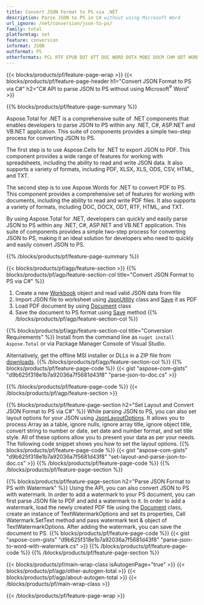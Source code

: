 ```yaml
---
title: Convert JSON Format to PS via .NET 
description: Parse JSON to PS in C# without using Microsoft Word
url_ignore: /net/conversion/json-to-ps/
family: total
platformtag: net
feature: conversion
informat: JSON
outformat: PS
otherformats: PCL RTF EPUB DOT OTT DOC WORD DOTX MOBI DOCM CHM ODT WORDML FLATOPC
---
```

{{< blocks/products/pf/feature-page-wrap >}}
{{< blocks/products/pf/feature-page-header h1="Convert JSON Format to PS via C#" h2="C# API to parse JSON to PS without using Microsoft<sup>&reg;</sup> Word" >}}

{{% blocks/products/pf/feature-page-summary %}}

Aspose.Total for .NET is a comprehensive suite of .NET components that enables developers to parse JSON to PS within any .NET, C#, ASP.NET and VB.NET application. This suite of components provides a simple two-step process for converting JSON to PS. 

The first step is to use Aspose.Cells for .NET to export JSON to PDF. This component provides a wide range of features for working with spreadsheets, including the ability to read and write JSON data. It also supports a variety of formats, including PDF, XLSX, XLS, ODS, CSV, HTML, and TXT. 

The second step is to use Aspose.Words for .NET to convert PDF to PS. This component provides a comprehensive set of features for working with documents, including the ability to read and write PDF files. It also supports a variety of formats, including DOC, DOCX, ODT, RTF, HTML, and TXT. 

By using Aspose.Total for .NET, developers can quickly and easily parse JSON to PS within any .NET, C#, ASP.NET and VB.NET application. This suite of components provides a simple two-step process for converting JSON to PS, making it an ideal solution for developers who need to quickly and easily convert JSON to PS.

{{% /blocks/products/pf/feature-page-summary  %}}

{{< blocks/products/pf/agp/feature-section >}}
{{% blocks/products/pf/agp/feature-section-col title="Convert JSON Format to PS via C#" %}}
1. Create a new [Workbook](https://reference.aspose.com/cells/net/aspose.cells/workbook) object and read valid JSON data from file
2. Import JSON file to worksheet using [JsonUtility](https://reference.aspose.com/cells/net/aspose.cells.utility/jsonutility) class and [Save](https://reference.aspose.com/cells/net/aspose.cells.workbook/save/methods/4) it as PDF 
3. Load PDF document by using [Document](https://reference.aspose.com/words/net/aspose.words/document) class 
4. Save the document to PS format using [Save](https://reference.aspose.com/words/net/aspose.words.document/save/methods/3) method
{{% /blocks/products/pf/agp/feature-section-col %}}

{{% blocks/products/pf/agp/feature-section-col title="Conversion Requirements" %}}
Install from the command line as ```nuget install Aspose.Total``` or via Package Manager Console of Visual Studio.

Alternatively, get the offline MSI installer or DLLs in a ZIP file from [downloads](https://releases.aspose.com/total/net).
{{% /blocks/products/pf/agp/feature-section-col %}}
{{% blocks/products/pf/feature-page-code %}}
{{< gist "aspose-com-gists" "d9b625f318e1b7a92036a7f5681d43f8" "parse-json-to-doc.cs" >}}

{{% /blocks/products/pf/feature-page-code %}}
{{< /blocks/products/pf/agp/feature-section >}}

{{% blocks/products/pf/feature-page-section  h2="Set Layout and Convert JSON Format to PS via C#" %}}
While parsing JSON to PS, you can also set layout options for your JSON using [JsonLayoutOptions](https://reference.aspose.com/cells/net/aspose.cells.utility/jsonlayoutoptions). It allows you to process Array as a table, ignore nulls, ignore array title, ignore object title, convert string to number or date, set date and number format, and set title style. All of these options allow you to present your data as per your needs. The following code snippet shows you how to set the layout options. 
{{% blocks/products/pf/feature-page-code %}}
{{< gist "aspose-com-gists" "d9b625f318e1b7a92036a7f5681d43f8" "set-layout-and-parse-json-to-doc.cs" >}}
{{% /blocks/products/pf/feature-page-code  %}}
{{% /blocks/products/pf/feature-page-section %}}

{{% blocks/products/pf/feature-page-section  h2="Parse JSON Format to PS with Watermark" %}}
Using the API, you can also convert JSON to PS with watermark. In order to add a watermark to your PS document, you can first parse JSON file to PDF and add a watermark to it. In order to add a watermark, load the newly created PDF file using the [Document](https://reference.aspose.com/words/net/aspose.words/document) class, create an instance of TextWatermarkOptions and set its properties, Call Watermark.SetText method and pass watermark text & object of TextWatermarkOptions. After adding the watermark, you can save the document to PS.
{{% blocks/products/pf/feature-page-code %}}
{{< gist "aspose-com-gists" "d9b625f318e1b7a92036a7f5681d43f8" "parse-json-to-word-with-watermark.cs" >}}
{{% /blocks/products/pf/feature-page-code  %}}
{{% /blocks/products/pf/feature-page-section %}}

{{< blocks/products/pf/main-wrap-class isAutogenPage="true" >}}
{{< blocks/products/pf/agp/other-autogen-total >}}
{{< blocks/products/pf/agp/about-autogen-total >}}
{{< /blocks/products/pf/main-wrap-class >}}

{{< /blocks/products/pf/feature-page-wrap >}}